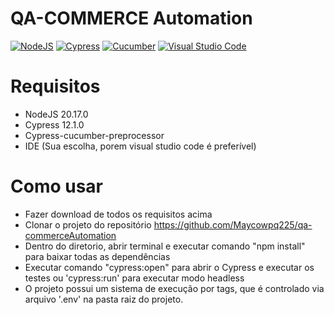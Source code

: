 # QA-COMMERCE Automation

[![NodeJS](https://img.shields.io/badge/NodeJS-v20.17.0-green.svg)](https://nodejs.org/en/download)
[![Cypress](https://img.shields.io/badge/Cypress-v12.1.0+-yellow.svg)](https://www.cypress.io/)
[![Cucumber](https://img.shields.io/badge/Cucumber-v18.0.6-blue.svg)](https://github.com/badeball/cypress-cucumber-preprocessor)
[![Visual Studio Code](https://img.shields.io/badge/Visual%20Studio-purple.svg)](https://code.visualstudio.com/download)

# Requisitos
- NodeJS 20.17.0
- Cypress 12.1.0
- Cypress-cucumber-preprocessor
- IDE (Sua escolha, porem visual studio code é preferível)

# Como usar

- Fazer download de todos os requisitos acima
- Clonar o projeto do repositório https://github.com/Maycowpq225/qa-commerceAutomation
- Dentro do diretorio, abrir terminal e executar comando "npm install" para baixar todas as dependências
- Executar comando "cypress:open" para abrir o Cypress e executar os testes ou 'cypress:run' para executar modo headless
- O projeto possui um sistema de execução por tags, que é controlado via arquivo '.env' na pasta raiz do projeto.